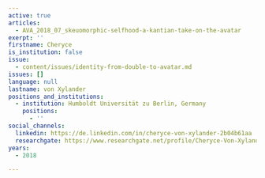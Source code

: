 ```yaml
---
active: true
articles:
  - AVA_2018_07_skeuomorphic-selfhood-a-kantian-take-on-the-avatar
exerpt: ''
firstname: Cheryce
is_institution: false
issue:
  - content/issues/identity-from-double-to-avatar.md
issues: []
language: null
lastname: von Xylander
positions_and_institutions:
  - institution: Humboldt Universität zu Berlin, Germany
    positions:
      - ''
social_channels:
  linkedin: https://de.linkedin.com/in/cheryce-von-xylander-2b04b61aa
  researchgate: https://www.researchgate.net/profile/Cheryce-Von-Xylander
years:
  - 2018

---
```

